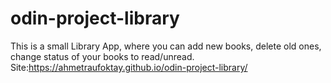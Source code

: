 # odin-project-library
This is a small Library App, where you can add new books, delete old ones, change status of your books to read/unread.
Site:https://ahmetraufoktay.github.io/odin-project-library/
          
